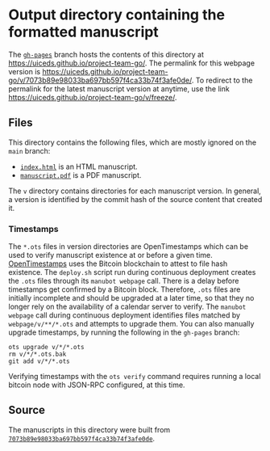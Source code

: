 # Output directory containing the formatted manuscript

The [`gh-pages`](https://github.com/uiceds/project-team-go/tree/gh-pages) branch hosts the contents of this directory at <https://uiceds.github.io/project-team-go/>.
The permalink for this webpage version is <https://uiceds.github.io/project-team-go/v/7073b89e98033ba697bb597f4ca33b74f3afe0de/>.
To redirect to the permalink for the latest manuscript version at anytime, use the link <https://uiceds.github.io/project-team-go/v/freeze/>.

## Files

This directory contains the following files, which are mostly ignored on the `main` branch:

+ [`index.html`](index.html) is an HTML manuscript.
+ [`manuscript.pdf`](manuscript.pdf) is a PDF manuscript.

The `v` directory contains directories for each manuscript version.
In general, a version is identified by the commit hash of the source content that created it.

### Timestamps

The `*.ots` files in version directories are OpenTimestamps which can be used to verify manuscript existence at or before a given time.
[OpenTimestamps](https://opentimestamps.org/) uses the Bitcoin blockchain to attest to file hash existence.
The `deploy.sh` script run during continuous deployment creates the `.ots` files through its `manubot webpage` call.
There is a delay before timestamps get confirmed by a Bitcoin block.
Therefore, `.ots` files are initially incomplete and should be upgraded at a later time, so that they no longer rely on the availability of a calendar server to verify.
The `manubot webpage` call during continuous deployment identifies files matched by `webpage/v/**/*.ots` and attempts to upgrade them.
You can also manually upgrade timestamps, by running the following in the `gh-pages` branch:

```shell
ots upgrade v/*/*.ots
rm v/*/*.ots.bak
git add v/*/*.ots
```

Verifying timestamps with the `ots verify` command requires running a local bitcoin node with JSON-RPC configured, at this time.

## Source

The manuscripts in this directory were built from
[`7073b89e98033ba697bb597f4ca33b74f3afe0de`](https://github.com/uiceds/project-team-go/commit/7073b89e98033ba697bb597f4ca33b74f3afe0de).
